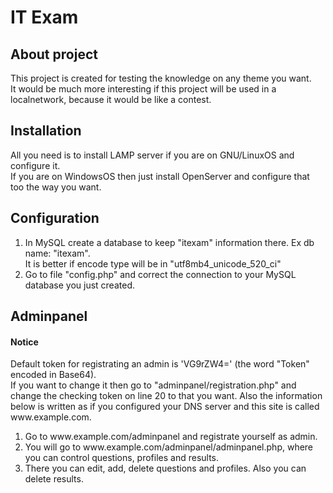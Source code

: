 <h1>IT Exam</h1>

<h2>About project</h2>
This project is created for testing the knowledge on any theme you want.<br>
It would be much more interesting if this project will be used in a localnetwork, because it would be like a contest.

<h2>Installation</h2>
All you need is to install LAMP server if you are on GNU/LinuxOS and configure it.<br>
If you are on WindowsOS then just install OpenServer and configure that too the way you want.

<h2>Configuration</h2>
<ol>
<li>In MySQL create a database to keep "itexam" information there. Ex db name: "itexam".<br>
It is better if encode type will be in "utf8mb4_unicode_520_ci"</li>
<li>Go to file "config.php" and correct the connection to your MySQL database you just created.<br>
</ol>

<h2>Adminpanel</h2>
<h4>Notice</h4>
   Default token for registrating an admin is 'VG9rZW4=' (the word "Token" encoded in Base64).<br>
If you want to change it then go to "adminpanel/registration.php" and change the checking token on line 20 to that you want.
   Also the information below is written as if you configured your DNS server and this site is called www.example.com.
<ol>
   <li>Go to www.example.com/adminpanel and registrate yourself as admin.</li>
   <li>You will go to www.example.com/adminpanel/adminpanel.php, where you can control questions, profiles and results.</li>
   <li>There you can edit, add, delete questions and profiles. Also you can delete results.</li>
</ol>
